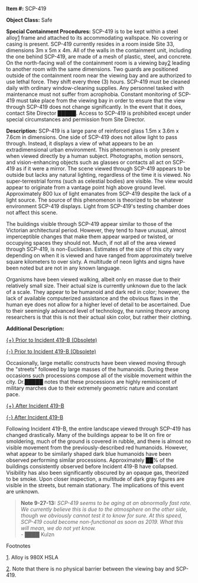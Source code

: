 **Item #:** SCP-419

**Object Class:** Safe

**Special Containment Procedures:** SCP-419 is to be kept within a steel alloy[1](javascript:;) frame and attached to its accommodating wallspace. No covering or casing is present. SCP-419 currently resides in a room inside Site 33, dimensions 3m x 5m x 4m. All of the walls in the containment unit, including the one behind SCP-419, are made of a mesh of plastic, steel, and concrete. On the north-facing wall of the containment room is a viewing bay[2](javascript:;) leading to another room with the same dimensions. Two guards are positioned outside of the containment room near the viewing bay and are authorized to use lethal force. They shift every three (3) hours. SCP-419 must be cleaned daily with ordinary window-cleaning supplies. Any personnel tasked with maintenance must not suffer from acrophobia. Constant monitoring of SCP-419 must take place from the viewing bay in order to ensure that the view through SCP-419 does not change significantly. In the event that it does, contact Site Director █████. Access to SCP-419 is prohibited except under special circumstances and permission from Site Director.

**Description:** SCP-419 is a large pane of reinforced glass 1.5m x 3.6m x 7.6cm in dimensions. One side of SCP-419 does not allow light to pass through. Instead, it displays a view of what appears to be an extradimensional urban environment. This phenomenon is only present when viewed directly by a human subject. Photographs, motion sensors, and vision-enhancing objects such as glasses or contacts all act on SCP-419 as if it were a mirror. The scene viewed through SCP-419 appears to be outside but lacks any natural lighting, regardless of the time it is viewed. No super-terrestrial forms (such as celestial bodies) are visible. The view would appear to originate from a vantage point high above ground level. Approximately 800 lux of light emanates from SCP-419 despite the lack of a light source. The source of this phenomenon is theorized to be whatever environment SCP-419 displays. Light from SCP-419's testing chamber does not affect this scene.

The buildings visible through SCP-419 appear similar to those of the Victorian architectural period. However, they tend to have unusual, almost imperceptible changes that make them appear warped or twisted, or occupying spaces they should not. Much, if not all of the area viewed through SCP-419, is non-Euclidean. Estimates of the size of this city vary depending on when it is viewed and have ranged from approximately twelve square kilometers to over sixty. A multitude of neon lights and signs have been noted but are not in any known language.

Organisms have been viewed walking, albeit only en masse due to their relatively small size. Their actual size is currently unknown due to the lack of a scale. They appear to be humanoid and dark red in color; however, the lack of available computerized assistance and the obvious flaws in the human eye does not allow for a higher level of detail to be ascertained. Due to their seemingly advanced level of technology, the running theory among researchers is that this is not their actual skin color, but rather their clothing.

**Additional Description:**

[{+} Prior to Incident 419-B (Obsolete)](javascript:;)

[{-} Prior to Incident 419-B (Obsolete)](javascript:;)

Occasionally, large metallic constructs have been viewed moving through the "streets" followed by large masses of the humanoids. During these occasions such processions compose all of the visible movement within the city. Dr.█████ notes that these processions are highly reminiscent of military marches due to their extremely geometric nature and constant pace.

[{+} After Incident 419-B](javascript:;)

[{-} After Incident 419-B](javascript:;)

Following Incident 419-B, the entire landscape viewed through SCP-419 has changed drastically. Many of the buildings appear to be lit on fire or smoldering, much of the ground is covered in rubble, and there is almost no visible movement from the previously-described red humanoids. However, what appear to be similarly shaped dark blue humanoids have been observed performing similar processions. Approximately ██% of the buildings consistently observed before Incident 419-B have collapsed. Visibility has also been significantly obscured by an opaque gas, theorized to be smoke. Upon closer inspection, a multitude of dark gray figures are visible in the streets, but remain stationary. The implications of this event are unknown.

> **Note 9-27-13:** _SCP-419 seems to be aging at an abnormally fast rate. We currently believe this is due to the atmosphere on the other side, though we obviously cannot test it to know for sure. At this speed, SCP-419 could become non-functional as soon as 2019. What this will mean, we do not yet know._  
> \- ████ Kulzn

Footnotes

[1](javascript:;). Alloy is 980X HSLA

[2](javascript:;). Note that there is no physical barrier between the viewing bay and SCP-419.